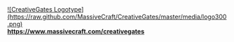 <a href="https://www.massivecraft.com/creativegates">
![CreativeGates Logotype](https://raw.github.com/MassiveCraft/CreativeGates/master/media/logo300.png)<br>
<b>https://www.massivecraft.com/creativegates</b></a>
